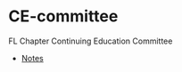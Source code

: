 # CE-committee
FL Chapter Continuing Education Committee

* [Notes](https://AFS-Florida-Chapter.github.io/CE-committee/meeting_notes.html)

